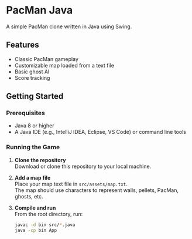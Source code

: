 # PacMan Java

A simple PacMan clone written in Java using Swing.

## Features

- Classic PacMan gameplay
- Customizable map loaded from a text file
- Basic ghost AI
- Score tracking

## Getting Started

### Prerequisites

- Java 8 or higher
- A Java IDE (e.g., IntelliJ IDEA, Eclipse, VS Code) or command line tools

### Running the Game

1. **Clone the repository**  
   Download or clone this repository to your local machine.

2. **Add a map file**  
   Place your map text file in `src/assets/map.txt`.  
   The map should use characters to represent walls, pellets, PacMan, ghosts, etc.

3. **Compile and run**  
   From the root directory, run:

   ```sh
   javac -d bin src/*.java
   java -cp bin App
   ```
